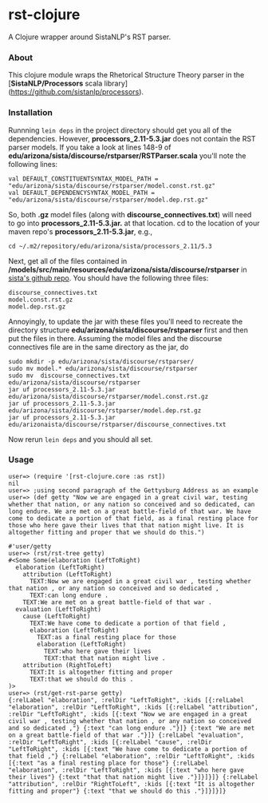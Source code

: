 # rst-clojure

A Clojure wrapper around SistaNLP's RST parser.

### About

This clojure module wraps the Rhetorical Structure Theory parser in the [**SistaNLP/Processors** scala library] (https://github.com/sistanlp/processors).

### Installation

Runnning `lein deps` in the project directory should get you all of the dependencies. However, **processors_2.11-5.3.jar**
does not contain the RST parser models. If you take a look at lines 148-9 of **edu/arizona/sista/discourse/rstparser/RSTParser.scala**
you'll note the following lines:

```
val DEFAULT_CONSTITUENTSYNTAX_MODEL_PATH = "edu/arizona/sista/discourse/rstparser/model.const.rst.gz"
val DEFAULT_DEPENDENCYSYNTAX_MODEL_PATH = "edu/arizona/sista/discourse/rstparser/model.dep.rst.gz"
```

So, both **.gz** model files (along with **discourse_connectives.txt**) will need to go into  **processors_2.11-5.3.jar.** at that location.
cd to the location of your maven repo's **processors_2.11-5.3.jar**, e.g.,

```
cd ~/.m2/repository/edu/arizona/sista/processors_2.11/5.3
```

Next, get all of the files contained in **/models/src/main/resources/edu/arizona/sista/discourse/rstparser** in 
[sista's github repo](https://github.com/sistanlp/processors). You should have the following three files:

```
discourse_connectives.txt	
model.const.rst.gz	
model.dep.rst.gz
```
Annoyingly, to update the jar with these files you'll need to recreate the directory structure **edu/arizona/sista/discourse/rstparser** first
and then put the files in there. Assuming the model files and the discourse connectives file are in the same 
directory as the jar, do

```
sudo mkdir -p edu/arizona/sista/discourse/rstparser/
sudo mv model.* edu/arizona/sista/discourse/rstparser
sudo mv  discourse_connectives.txt  edu/arizona/sista/discourse/rstparser
jar uf processors_2.11-5.3.jar edu/arizona/sista/discourse/rstparser/model.const.rst.gz
jar uf processors_2.11-5.3.jar edu/arizona/sista/discourse/rstparser/model.dep.rst.gz
jar uf processors_2.11-5.3.jar edu/arizonaista/discourse/rstparser/discourse_connectives.txt

```

Now rerun `lein deps` and you should all set.

### Usage 

```
user=> (require '[rst-clojure.core :as rst])
nil
user=> ;using second paragraph of the Gettysburg Address as an example
user=> (def getty "Now we are engaged in a great civil war, testing whether that nation, or any nation so conceived and so dedicated, can long endure. We are met on a great battle-field of that war. We have come to dedicate a portion of that field, as a final resting place for those who here gave their lives that that nation might live. It is altogether fitting and proper that we should do this.") 
 
#'user/getty
user=> (rst/rst-tree getty)
#<Some Some(elaboration (LeftToRight)
  elaboration (LeftToRight)
    attribution (LeftToRight)
      TEXT:Now we are engaged in a great civil war , testing whether that nation , or any nation so conceived and so dedicated ,
      TEXT:can long endure .
    TEXT:We are met on a great battle-field of that war .
  evaluation (LeftToRight)
    cause (LeftToRight)
      TEXT:We have come to dedicate a portion of that field ,
      elaboration (LeftToRight)
        TEXT:as a final resting place for those
        elaboration (LeftToRight)
          TEXT:who here gave their lives
          TEXT:that that nation might live .
    attribution (RightToLeft)
      TEXT:It is altogether fitting and proper
      TEXT:that we should do this .
)>
user=> (rst/get-rst-parse getty)
{:relLabel "elaboration", :relDir "LeftToRight", :kids [{:relLabel "elaboration", :relDir "LeftToRight", :kids [{:relLabel "attribution", :relDir "LeftToRight", :kids [{:text "Now we are engaged in a great civil war , testing whether that nation , or any nation so conceived and so dedicated ,"} {:text "can long endure ."}]} {:text "We are met on a great battle-field of that war ."}]} {:relLabel "evaluation", :relDir "LeftToRight", :kids [{:relLabel "cause", :relDir "LeftToRight", :kids [{:text "We have come to dedicate a portion of that field ,"} {:relLabel "elaboration", :relDir "LeftToRight", :kids [{:text "as a final resting place for those"} {:relLabel "elaboration", :relDir "LeftToRight", :kids [{:text "who here gave their lives"} {:text "that that nation might live ."}]}]}]} {:relLabel "attribution", :relDir "RightToLeft", :kids [{:text "It is altogether fitting and proper"} {:text "that we should do this ."}]}]}]}
```
